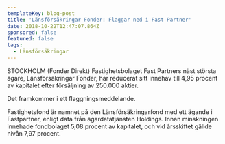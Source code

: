 ```yaml
---
templateKey: blog-post
title: 'Länsförsäkringar Fonder: Flaggar ned i Fast Partner'
date: 2018-10-22T12:47:07.864Z
sponsored: false
featured: false
tags:
  - Länsförsäkringar
---
```

STOCKHOLM (Fonder Direkt) Fastighetsbolaget Fast Partners näst största ägare, Länsförsäkringar Fonder, har reducerat sitt innehav till 4,95 procent av kapitalet efter försäljning av 250.000 aktier.

Det framkommer i ett flaggningsmeddelande.

Fastighetsfond är namnet på den Länsförsäkringarfond med ett ägande i Fastpartner, enligt data från ägardatatjänsten Holdings. Innan minskningen innehade fondbolaget 5,08 procent av kapitalet, och vid årsskiftet gällde nivån 7,97 procent.
